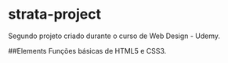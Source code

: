 # strata-project
Segundo projeto criado durante o curso de Web Design - Udemy.

##Elements
Funções básicas de HTML5 e CSS3.
